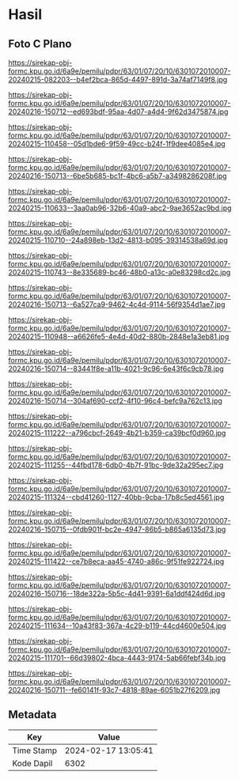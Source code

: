 # Hasil

## Foto C Plano

https://sirekap-obj-formc.kpu.go.id/6a9e/pemilu/pdpr/63/01/07/20/10/6301072010007-20240215-082203--b4ef2bca-865d-4497-891d-3a74af7149f8.jpg

https://sirekap-obj-formc.kpu.go.id/6a9e/pemilu/pdpr/63/01/07/20/10/6301072010007-20240216-150712--ed693bdf-95aa-4d07-a4d4-9f62d3475874.jpg

https://sirekap-obj-formc.kpu.go.id/6a9e/pemilu/pdpr/63/01/07/20/10/6301072010007-20240215-110458--05d1bde6-9f59-49cc-b24f-1f9dee4085e4.jpg

https://sirekap-obj-formc.kpu.go.id/6a9e/pemilu/pdpr/63/01/07/20/10/6301072010007-20240216-150713--6be5b685-bc1f-4bc6-a5b7-a3498286208f.jpg

https://sirekap-obj-formc.kpu.go.id/6a9e/pemilu/pdpr/63/01/07/20/10/6301072010007-20240215-110633--3aa0ab96-32b6-40a9-abc2-9ae3652ac9bd.jpg

https://sirekap-obj-formc.kpu.go.id/6a9e/pemilu/pdpr/63/01/07/20/10/6301072010007-20240215-110710--24a898eb-13d2-4813-b095-39314538a69d.jpg

https://sirekap-obj-formc.kpu.go.id/6a9e/pemilu/pdpr/63/01/07/20/10/6301072010007-20240215-110743--8e335689-bc46-48b0-a13c-a0e83298cd2c.jpg

https://sirekap-obj-formc.kpu.go.id/6a9e/pemilu/pdpr/63/01/07/20/10/6301072010007-20240216-150713--6a527ca9-9462-4c4d-9114-56f9354d1ae7.jpg

https://sirekap-obj-formc.kpu.go.id/6a9e/pemilu/pdpr/63/01/07/20/10/6301072010007-20240215-110948--a6626fe5-4e4d-40d2-880b-2848e1a3eb81.jpg

https://sirekap-obj-formc.kpu.go.id/6a9e/pemilu/pdpr/63/01/07/20/10/6301072010007-20240216-150714--83441f8e-a11b-4021-9c96-6e43f6c9cb78.jpg

https://sirekap-obj-formc.kpu.go.id/6a9e/pemilu/pdpr/63/01/07/20/10/6301072010007-20240216-150714--304af690-ccf2-4f10-96c4-befc9a762c13.jpg

https://sirekap-obj-formc.kpu.go.id/6a9e/pemilu/pdpr/63/01/07/20/10/6301072010007-20240215-111222--a796cbcf-2649-4b21-b359-ca39bcf0d960.jpg

https://sirekap-obj-formc.kpu.go.id/6a9e/pemilu/pdpr/63/01/07/20/10/6301072010007-20240215-111255--44fbd178-6db0-4b7f-91bc-9de32a295ec7.jpg

https://sirekap-obj-formc.kpu.go.id/6a9e/pemilu/pdpr/63/01/07/20/10/6301072010007-20240215-111324--cbd41260-1127-40bb-9cba-17b8c5ed4561.jpg

https://sirekap-obj-formc.kpu.go.id/6a9e/pemilu/pdpr/63/01/07/20/10/6301072010007-20240216-150715--0fdb901f-bc2e-4947-86b5-b865a6135d73.jpg

https://sirekap-obj-formc.kpu.go.id/6a9e/pemilu/pdpr/63/01/07/20/10/6301072010007-20240215-111422--ce7b8eca-aa45-4740-a86c-9f51fe922724.jpg

https://sirekap-obj-formc.kpu.go.id/6a9e/pemilu/pdpr/63/01/07/20/10/6301072010007-20240216-150716--18de322a-5b5c-4d41-9391-6a1ddf424d6d.jpg

https://sirekap-obj-formc.kpu.go.id/6a9e/pemilu/pdpr/63/01/07/20/10/6301072010007-20240215-111634--10a43f83-367a-4c29-b119-44cd4600e504.jpg

https://sirekap-obj-formc.kpu.go.id/6a9e/pemilu/pdpr/63/01/07/20/10/6301072010007-20240215-111701--66d39802-4bca-4443-9174-5ab66febf34b.jpg

https://sirekap-obj-formc.kpu.go.id/6a9e/pemilu/pdpr/63/01/07/20/10/6301072010007-20240216-150711--fe60141f-93c7-4818-89ae-6051b27f6209.jpg


## Metadata

| Key        | Value               |
| ---------- | ------------------- |
| Time Stamp | 2024-02-17 13:05:41 |
| Kode Dapil | 6302                |



